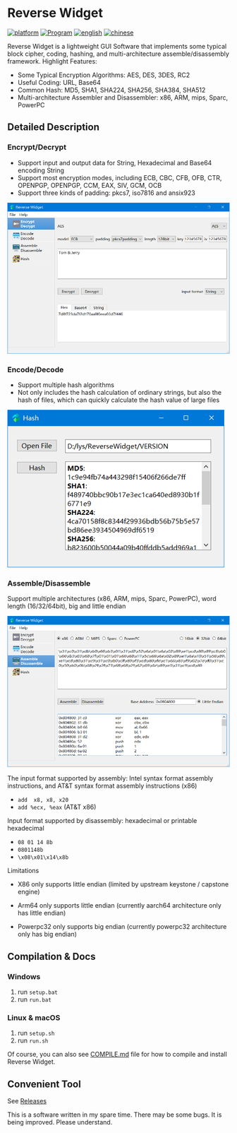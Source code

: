 # Reverse Widget

[![platform](https://img.shields.io/badge/Platform-Windows%20%7C%20macOS%20%7C%20Linux-blue?style=flat-square)](#) [![Program](https://img.shields.io/github/languages/count/liyansong2018/ReverseWidget?style=flat-square)](#) [![english](https://img.shields.io/badge/English(US)-100%25-blue?style=flat-square)](#) [![chinese](https://img.shields.io/badge/简体中文-60%25-blue?style=flat-square)](https://github.com/liyansong2018/ReverseWidget/blob/master/README_zh.md)

Reverse Widget is a lightweight GUI Software that implements some typical  block cipher,  coding, hashing, and multi-architecture assemble/disassembly framework. Highlight Features:

- Some Typical Encryption Algorithms: AES, DES, 3DES, RC2
- Useful Coding: URL, Base64
- Common Hash: MD5, SHA1, SHA224, SHA256, SHA384, SHA512
- Multi-architecture Assembler and Disassembler: x86, ARM, mips, Sparc, PowerPC

## Detailed Description

### Encrypt/Decrypt

- Support input and output data for String, Hexadecimal and Base64 encoding String
- Support most encryption modes, including ECB, CBC, CFB, OFB, CTR, OPENPGP, OPENPGP, CCM, EAX, SIV, GCM, OCB
- Support three kinds of padding: pkcs7, iso7816 and ansix923

![encrypt_en](images/encrypt_en.png)



### Encode/Decode

- Support multiple hash algorithms
- Not only includes the hash calculation of ordinary strings, but also the hash of files, which can quickly calculate the hash value of large files

![hash_en](images/hash_en.png)



### Assemble/Disassemble

Support multiple architectures (x86, ARM, mips, Sparc, PowerPC), word length (16/32/64bit), big and little endian

![disasm_en](images/disasm_en.png)

The input format supported by assembly: Intel syntax format assembly instructions, and AT&T syntax format assembly instructions (x86)

- `add  x8, x8, x20`
- `add %ecx, %eax` (AT&T x86)

Input format supported by disassembly: hexadecimal or printable hexadecimal

- `08 01 14 8b`   
- `0801148b`
- `\x08\x01\x14\x8b`

Limitations

- X86 only supports little endian (limited by upstream keystone / capstone engine)

- Arm64 only supports little endian (currently aarch64 architecture only has little endian)

- Powerpc32 only supports big endian (currently powerpc32 architecture only has big endian)

## Compilation & Docs

### Windows

1. run `setup.bat`
2. run `run.bat`

### Linux & macOS

1. run `setup.sh`
2. run `run.sh`

Of course, you can also see [COMPILE.md](https://github.com/liyansong2018/ReverseWidget/wiki/Compile-&-Docs_zh) file for how to compile and install Reverse Widget. 

## Convenient Tool

See [Releases](https://github.com/liyansong2018/ReverseWidget/releases)

This is a software written in my spare time. There may be some bugs. It is being improved. Please understand.